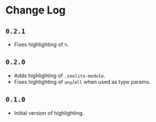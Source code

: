 # Change Log

## `0.2.1`

- Fixes highlighting of `%`.

## `0.2.0`

- Adds highlighting of `.zeolite-module`.
- Fixes highlighting of `any`/`all` when used as type params.

## `0.1.0`

- Initial version of highlighting.